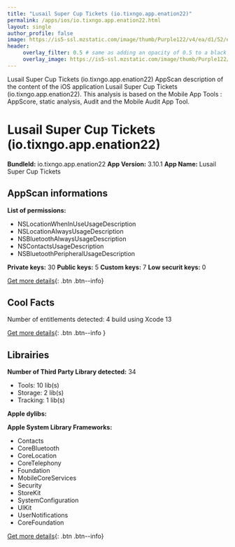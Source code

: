 ```yaml
---
title: "Lusail Super Cup Tickets (io.tixngo.app.enation22)"
permalink: /apps/ios/io.tixngo.app.enation22.html
layout: single
author_profile: false
image: https://is5-ssl.mzstatic.com/image/thumb/Purple122/v4/ea/d1/52/ead152e6-6297-436b-f691-342721c63207/AppIcon-0-0-1x_U007emarketing-0-0-0-6-0-0-sRGB-0-0-0-GLES2_U002c0-512MB-85-220-0-0.png/512x512bb.jpg
header: 
     overlay_filter: 0.5 # same as adding an opacity of 0.5 to a black background
     overlay_image: https://is5-ssl.mzstatic.com/image/thumb/Purple122/v4/ea/d1/52/ead152e6-6297-436b-f691-342721c63207/AppIcon-0-0-1x_U007emarketing-0-0-0-6-0-0-sRGB-0-0-0-GLES2_U002c0-512MB-85-220-0-0.png/512x512bb.jpg
---
```

Lusail Super Cup Tickets (io.tixngo.app.enation22) AppScan description of the content of the iOS application Lusail Super Cup Tickets (io.tixngo.app.enation22). This analysis is based on the Mobile App Tools : AppScore, static analysis, Audit and the Mobile Audit App Tool.

# Lusail Super Cup Tickets (io.tixngo.app.enation22)

**BundleId:** io.tixngo.app.enation22
**App Version:** 3.10.1
**App Name:** Lusail Super Cup Tickets


## AppScan informations 

**List of permissions:** 
- NSLocationWhenInUseUsageDescription
- NSLocationAlwaysUsageDescription
- NSBluetoothAlwaysUsageDescription
- NSContactsUsageDescription
- NSBluetoothPeripheralUsageDescription
  
  
**Private keys:** 30
**Public keys:** 5
**Custom keys:** 7
**Low securit keys:** 0
  
[Get more details](/pricing.html){: .btn .btn--info}

## Cool Facts

Number of entitlements detected: 4
build using Xcode 13
  
[Get more details](/pricing.html){: .btn .btn--info }

## Librairies 
**Number of Third Party Library detected:** 34
- Tools: 10 lib(s)
- Storage: 2 lib(s)
- Tracking: 1 lib(s)


**Apple dylibs:**


**Apple System Library Frameworks:**
- Contacts
- CoreBluetooth
- CoreLocation
- CoreTelephony
- Foundation
- MobileCoreServices
- Security
- StoreKit
- SystemConfiguration
- UIKit
- UserNotifications
- CoreFoundation


  
[Get more details](/pricing.html){: .btn .btn--info}

